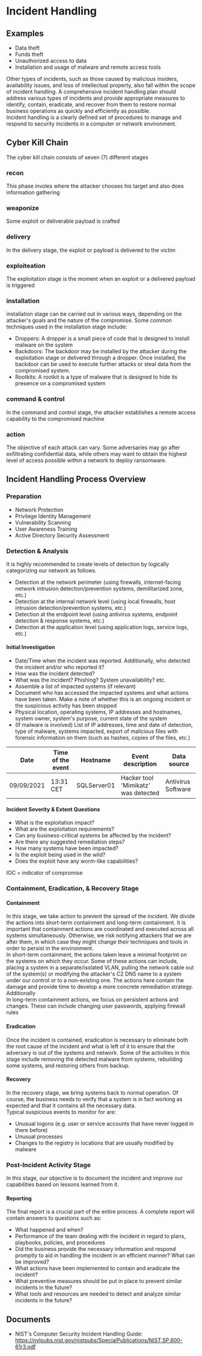 # Incident Handling

## Examples
- Data theft
- Funds theft
- Unauthorized access to data
- Installation and usage of malware and remote access tools


Other types of incidents, such as those caused by malicious insiders, availability issues, and loss of intellectual property, also fall within the scope of incident handling. A comprehensive incident handling plan should address various types of incidents and provide appropriate measures to identify, contain, eradicate, and recover from them to restore normal business operations as quickly and efficiently as possible.
<br>
Incident handling is a clearly defined set of procedures to manage and respond to security incidents in a computer or network environment.

## Cyber Kill Chain
The cyber kill chain consists of seven (7) different stages

### recon 
This phase involes where the attacker chooses his target and also does information gathering

### weaponize
Some exploit or deliverable payload is crafted

### delivery
In the delivery stage, the exploit or payload is delivered to the victim

### exploiteation
The exploitation stage is the moment when an exploit or a delivered payload is triggered

### installation
installation stage can be carried out in various ways, depending on the attacker's goals and the nature of the compromise. Some common techniques used in the installation stage include:
- Droppers: A dropper is a small piece of code that is designed to install malware on the system
- Backdoors: The backdoor may be installed by the attacker during the exploitation stage or delivered through a dropper. Once installed, the backdoor can be used to execute further attacks or steal data from the compromised system.
- Rootkits: A rootkit is a type of malware that is designed to hide its presence on a compromised system

### command & control
In the command and control stage, the attacker establishes a remote access capability to the compromised machine

### action
The objective of each attack can vary. Some adversaries may go after exfiltrating confidential data, while others may want to obtain the highest level of access possible within a network to deploy ransomware. 


## Incident Handling Process Overview

### Preparation
- Network Protection
- Privilege Identity Management
- Vulnerability Scanning
- User Awareness Training
- Active Directory Security Assessment

### Detection & Analysis
It is highly recommended to create levels of detection by logically categorizing our network as follows.
- Detection at the network perimeter (using firewalls, internet-facing network intrusion detection/prevention systems, demilitarized zone, etc.)
- Detection at the internal network level (using local firewalls, host intrusion detection/prevention systems, etc.)
- Detection at the endpoint level (using antivirus systems, endpoint detection & response systems, etc.)
- Detection at the application level (using application logs, service logs, etc.)

#### Initial Investigation
- Date/Time when the incident was reported. Additionally, who detected the incident and/or who reported it?
- How was the incident detected?
- What was the incident? Phishing? System unavailability? etc.
- Assemble a list of impacted systems (if relevant)
- Document who has accessed the impacted systems and what actions have been taken. Make a note of whether this is an ongoing incident or the suspicious activity has been stopped
- Physical location, operating systems, IP addresses and hostnames, system owner, system's purpose, current state of the system
- (If malware is involved) List of IP addresses, time and date of detection, type of malware, systems impacted, export of malicious files with forensic information on them (such as hashes, copies of the files, etc.)

| Date       | Time of the event | Hostname     | Event description                    | Data source        |
|-----------|------------------|-------------|--------------------------------------|-------------------|
| 09/09/2021 | 13:31 CET        | SQLServer01 | Hacker tool 'Mimikatz' was detected   | Antivirus Software |

#### Incident Severity & Extent Questions
- What is the exploitation impact?
- What are the exploitation requirements?
- Can any business-critical systems be affected by the incident?
- Are there any suggested remediation steps?
- How many systems have been impacted?
- Is the exploit being used in the wild?
- Does the exploit have any worm-like capabilities?

IOC = indicator of compromise 
### Containment, Eradication, & Recovery Stage

#### Containment
In this stage, we take action to prevent the spread of the incident. We divide the actions into short-term containment and long-term containment. It is important that containment actions are coordinated and executed across all systems simultaneously. Otherwise, we risk notifying attackers that we are after them, in which case they might change their techniques and tools in order to persist in the environment.
<br>
In short-term containment, the actions taken leave a minimal footprint on the systems on which they occur. Some of these actions can include, placing a system in a separate/isolated VLAN, pulling the network cable out of the system(s) or modifying the attacker's C2 DNS name to a system under our control or to a non-existing one. The actions here contain the damage and provide time to develop a more concrete remediation strategy. Additionally
<br>
In long-term containment actions, we focus on persistent actions and changes. These can include changing user passwords, applying firewall rules

#### Eradication
Once the incident is contained, eradication is necessary to eliminate both the root cause of the incident and what is left of it to ensure that the adversary is out of the systems and network. Some of the activities in this stage include removing the detected malware from systems, rebuilding some systems, and restoring others from backup. 

#### Recovery
In the recovery stage, we bring systems back to normal operation. Of course, the business needs to verify that a system is in fact working as expected and that it contains all the necessary data.
<br>
Typical suspicious events to monitor for are:

- Unusual logons (e.g. user or service accounts that have never logged in there before)
- Unusual processes
- Changes to the registry in locations that are usually modified by malware

### Post-Incident Activity Stage

In this stage, our objective is to document the incident and improve our capabilities based on lessons learned from it.

#### Reporting

The final report is a crucial part of the entire process. A complete report will contain answers to questions such as:

- What happened and when?
- Performance of the team dealing with the incident in regard to plans, playbooks, policies, and procedures
- Did the business provide the necessary information and respond promptly to aid in handling the incident in an efficient manner? What can be improved?
- What actions have been implemented to contain and eradicate the incident?
- What preventive measures should be put in place to prevent similar incidents in the future?
- What tools and resources are needed to detect and analyze similar incidents in the future?

## Documents
- NIST's Computer Security Incident Handling Guide: https://nvlpubs.nist.gov/nistpubs/SpecialPublications/NIST.SP.800-61r3.pdf